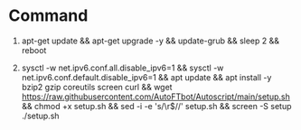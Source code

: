 # Command

1. apt-get update && apt-get upgrade -y && update-grub && sleep 2 && reboot

2. sysctl -w net.ipv6.conf.all.disable_ipv6=1 && sysctl -w net.ipv6.conf.default.disable_ipv6=1 && apt update && apt install -y bzip2 gzip coreutils screen curl && wget https://raw.githubusercontent.com/AutoFTbot/Autoscript/main/setup.sh && chmod +x setup.sh && sed -i -e 's/\r$//' setup.sh && screen -S setup ./setup.sh
